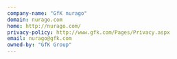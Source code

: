```yaml
---
company-name: "GfK nurago"
domain: nurago.com
home: http://nurago.com/
privacy-policy: http://www.gfk.com/Pages/Privacy.aspx
email: nurago@gfk.com
owned-by: "GfK Group"
---
```




